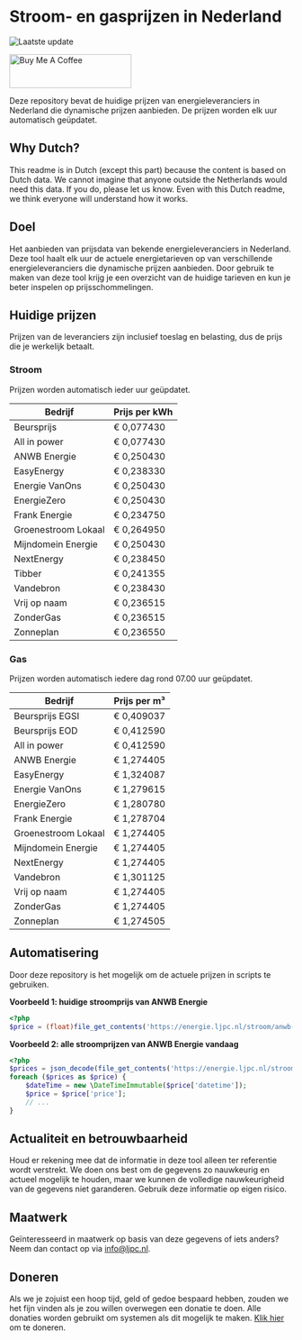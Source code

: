# Stroom- en gasprijzen in Nederland

![Laatste update](https://img.shields.io/badge/laatste%20update-2025--03--25%2014%3A00%20CET-brightgreen)

<a href="https://www.buymeacoffee.com/Lars-" target="_blank"><img src="https://cdn.buymeacoffee.com/buttons/v2/default-orange.png" alt="Buy Me A Coffee" height="60" style="height: 60px !important;width: 217px !important;" ></a>

Deze repository bevat de huidige prijzen van energieleveranciers in Nederland die dynamische prijzen aanbieden. De prijzen worden elk uur automatisch geüpdatet.

## Why Dutch?

This readme is in Dutch (except this part) because the content is based on Dutch data. We cannot imagine that anyone outside the Netherlands would need this data. If you do, please let us know. Even with this Dutch readme, we think
everyone will understand how it works.

## Doel

Het aanbieden van prijsdata van bekende energieleveranciers in Nederland. Deze tool haalt elk uur de actuele energietarieven op van verschillende energieleveranciers die dynamische prijzen aanbieden. Door gebruik te maken van deze tool
krijg je een overzicht van de huidige tarieven en kun je beter inspelen op prijsschommelingen.

## Huidige prijzen

Prijzen van de leveranciers zijn inclusief toeslag en belasting, dus de prijs die je werkelijk betaalt.

### Stroom

Prijzen worden automatisch ieder uur geüpdatet.

 Bedrijf | Prijs per kWh 
---------|---------------
Beursprijs | € 0,077430
All in power | € 0,077430
ANWB Energie | € 0,250430
EasyEnergy | € 0,238330
Energie VanOns | € 0,250430
EnergieZero | € 0,250430
Frank Energie | € 0,234750
Groenestroom Lokaal | € 0,264950
Mijndomein Energie | € 0,250430
NextEnergy | € 0,238450
Tibber | € 0,241355
Vandebron | € 0,238430
Vrij op naam | € 0,236515
ZonderGas | € 0,236515
Zonneplan | € 0,236550


### Gas

Prijzen worden automatisch iedere dag rond 07.00 uur geüpdatet.

 Bedrijf | Prijs per m³ 
---------|--------------
Beursprijs EGSI | € 0,409037
Beursprijs EOD | € 0,412590
All in power | € 0,412590
ANWB Energie | € 1,274405
EasyEnergy | € 1,324087
Energie VanOns | € 1,279615
EnergieZero | € 1,280780
Frank Energie | € 1,278704
Groenestroom Lokaal | € 1,274405
Mijndomein Energie | € 1,274405
NextEnergy | € 1,274405
Vandebron | € 1,301125
Vrij op naam | € 1,274405
ZonderGas | € 1,274405
Zonneplan | € 1,274505


## Automatisering

Door deze repository is het mogelijk om de actuele prijzen in scripts te gebruiken.

**Voorbeeld 1: huidige stroomprijs van ANWB Energie**

```php
<?php
$price = (float)file_get_contents('https://energie.ljpc.nl/stroom/anwb-energie-nu.txt');

```

**Voorbeeld 2: alle stroomprijzen van ANWB Energie vandaag**

```php
<?php
$prices = json_decode(file_get_contents('https://energie.ljpc.nl/stroom/all-in-power-vandaag.json'),true);
foreach ($prices as $price) {
    $dateTime = new \DateTimeImmutable($price['datetime']);
    $price = $price['price'];
    // ...
}
```

## Actualiteit en betrouwbaarheid

Houd er rekening mee dat de informatie in deze tool alleen ter referentie wordt verstrekt. We doen ons best om de gegevens zo nauwkeurig en actueel mogelijk te houden, maar we kunnen de volledige nauwkeurigheid van de gegevens niet
garanderen. Gebruik deze informatie op eigen risico.

## Maatwerk

Geïnteresseerd in maatwerk op basis van deze gegevens of iets anders? Neem dan contact op
via [info@ljpc.nl](mailto:info@ljpc.nl?subject=Energie%20prijzen).

## Doneren

Als we je zojuist een hoop tijd, geld of gedoe bespaard hebben, zouden we het fijn vinden als je zou willen overwegen een
donatie te doen. Alle donaties worden gebruikt om systemen als dit mogelijk te
maken. [Klik hier](https://www.buymeacoffee.com/Lars-) om te doneren.
